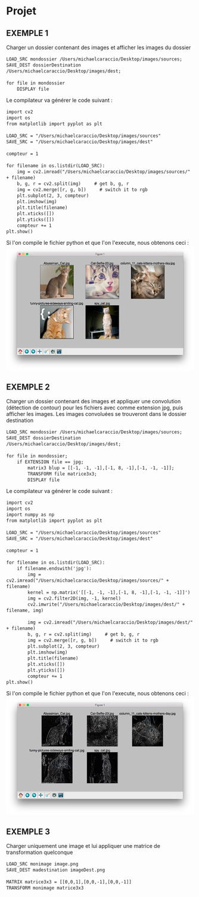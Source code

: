 # Projet
## EXEMPLE 1
Charger un dossier contenant des images et afficher les images du dossier
```
LOAD_SRC mondossier /Users/michaelcaraccio/Desktop/images/sources;
SAVE_DEST dossierDestination /Users/michaelcaraccio/Desktop/images/dest;

for file in mondossier
	DISPLAY file
```

Le compilateur va générer le code suivant :
```
import cv2
import os
from matplotlib import pyplot as plt

LOAD_SRC = "/Users/michaelcaraccio/Desktop/images/sources"
SAVE_SRC = "/Users/michaelcaraccio/Desktop/images/dest"

compteur = 1

for filename in os.listdir(LOAD_SRC):
	img = cv2.imread("/Users/michaelcaraccio/Desktop/images/sources/" + filename)
	b, g, r = cv2.split(img)     # get b, g, r
	img = cv2.merge([r, g, b])     # switch it to rgb
	plt.subplot(2, 3, compteur)
	plt.imshow(img)
	plt.title(filename)
	plt.xticks([])
	plt.yticks([])
	compteur += 1
plt.show()
```

Si l'on compile le fichier python et que l'on l'execute, nous obtenons ceci :
![image result 1](https://raw.githubusercontent.com/MichaelCaraccio/CompilerForPythonOpenCV/master/images/compilation_result_1.png)


## EXEMPLE 2
Charger un dossier contenant des images et appliquer une convolution (détection de contour) pour les fichiers avec comme extension jpg, puis afficher les images. Les images convoluées se trouveront dans le dossier destination
```
LOAD_SRC mondossier /Users/michaelcaraccio/Desktop/images/sources;
SAVE_DEST dossierDestination /Users/michaelcaraccio/Desktop/images/dest;

for file in mondossier;
    if EXTENSION file == jpg;
		matrix3 blup = [[-1, -1, -1],[-1, 8, -1],[-1, -1, -1]];
		TRANSFORM file matrice3x3;
		DISPLAY file
```

Le compilateur va générer le code suivant :
```
import cv2
import os
import numpy as np
from matplotlib import pyplot as plt

LOAD_SRC = "/Users/michaelcaraccio/Desktop/images/sources"
SAVE_SRC = "/Users/michaelcaraccio/Desktop/images/dest"

compteur = 1

for filename in os.listdir(LOAD_SRC):
	if filename.endswith('jpg'):
		img = cv2.imread("/Users/michaelcaraccio/Desktop/images/sources/" + filename)
		kernel = np.matrix('[[-1, -1, -1],[-1, 8, -1],[-1, -1, -1]]')
		img = cv2.filter2D(img, -1, kernel)
		cv2.imwrite("/Users/michaelcaraccio/Desktop/images/dest/" + filename, img)

		img = cv2.imread("/Users/michaelcaraccio/Desktop/images/dest/" + filename)
		b, g, r = cv2.split(img)     # get b, g, r
		img = cv2.merge([r, g, b])     # switch it to rgb
		plt.subplot(2, 3, compteur)
		plt.imshow(img)
		plt.title(filename)
		plt.xticks([])
		plt.yticks([])
		compteur += 1
plt.show()
```

Si l'on compile le fichier python et que l'on l'execute, nous obtenons ceci :
![image result 2](https://raw.githubusercontent.com/MichaelCaraccio/CompilerForPythonOpenCV/master/images/compilation_result_2.png)


## EXEMPLE 3
Charger uniquement une image et lui appliquer une matrice de transformation quelconque
```
LOAD_SRC monimage image.png
SAVE_DEST madestination imageDest.png

MATRIX matrice3x3 = [[0,0,1],[0,0,-1],[0,0,-1]]
TRANSFORM monimage matrice3x3
```


